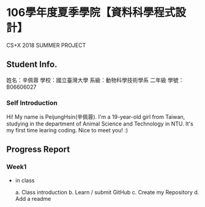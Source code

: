 # 106學年度夏季學院【資料科學程式設計】
CS+X 2018 SUMMER PROJECT
## Student Info.
姓名：辛佩蓉
學校：國立臺灣大學
系級：動物科學技術學系 二年級
學號：B06606027
### Self Introduction 
 Hi! My name is PeijungHsin(辛佩蓉). I'm a 19-year-old girl from Taiwan, studying in the department of Animal Science and Technology in NTU. It's my first time learing coding. Nice to meet you! :)
## Progress Report
### Week1
* in class

  a. Class introduction
  b. Learn / submit GitHub
  c. Create my Repository
  d. Add a readme